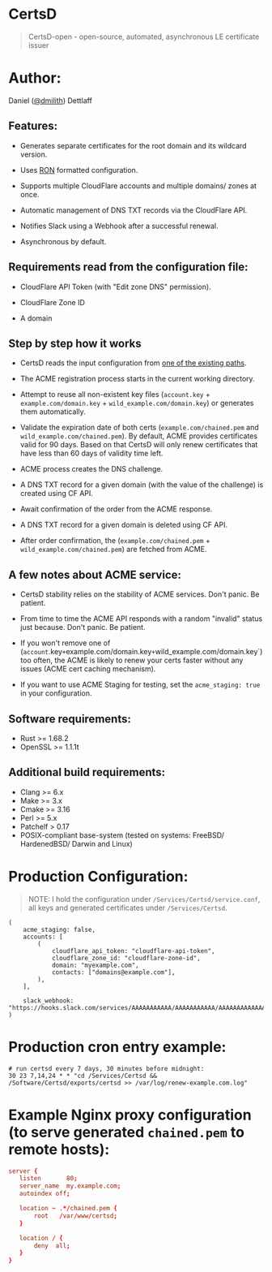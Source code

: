 # CertsD

> CertsD-open - open-source, automated, asynchronous LE certificate issuer


# Author:

Daniel ([@dmilith](https://twitter.com/dmilith)) Dettlaff



## Features:

- Generates separate certificates for the root domain and its wildcard version.

- Uses [RON](https://github.com/ron-rs/ron) formatted configuration.

- Supports multiple CloudFlare accounts and multiple domains/ zones at once.

- Automatic management of DNS TXT records via the CloudFlare API.

- Notifies Slack using a Webhook after a successful renewal.

- Asynchronous by default.



## Requirements read from the configuration file:

- CloudFlare API Token (with "Edit zone DNS" permission).

- CloudFlare Zone ID

- A domain



## Step by step how it works

- CertsD reads the input configuration from [one of the existing paths](https://github.com/VerKnowSys/certsd-open/blob/master/src/config.rs#L29-L32).

- The ACME registration process starts in the current working directory.

- Attempt to reuse all non-existent key files (`account.key` + `example.com/domain.key` + `wild_example.com/domain.key`) or generates them automatically.

- Validate the expiration date of both certs (`example.com/chained.pem` and `wild_example.com/chained.pem`). By default, ACME provides certificates valid for 90 days. Based on that CertsD will only renew certificates that have less than 60 days of validity time left.

- ACME process creates the DNS challenge.

- A DNS TXT record for a given domain (with the value of the challenge) is created using CF API.

- Await confirmation of the order from the ACME response.

- A DNS TXT record for a given domain is deleted using CF API.

- After order confirmation, the (`example.com/chained.pem` + `wild_example.com/chained.pem`) are fetched from ACME.



## A few notes about ACME service:

- CertsD stability relies on the stability of ACME services. Don't panic. Be patient.

- From time to time the ACME API responds with a random "invalid" status just because. Don't panic. Be patient.

- If you won't remove one of (`account`.key` + `example.com/domain.key` + `wild_example.com/domain.key`) too often, the ACME is likely to renew your certs faster without any issues (ACME cert caching mechanism).

- If you want to use ACME Staging for testing, set the `acme_staging: true` in your configuration.


## Software requirements:

- Rust >= 1.68.2
- OpenSSL >= 1.1.1t



## Additional build requirements:

- Clang >= 6.x
- Make >= 3.x
- Cmake >= 3.16
- Perl >= 5.x
- Patchelf > 0.17
- POSIX-compliant base-system (tested on systems: FreeBSD/ HardenedBSD/ Darwin and Linux)



# Production Configuration:

> NOTE: I hold the configuration under `/Services/Certsd/service.conf`, all keys and generated certificates under `/Services/Certsd`.

```ron
(
    acme_staging: false,
    accounts: [
        (
            cloudflare_api_token: "cloudflare-api-token",
            cloudflare_zone_id: "cloudflare-zone-id",
            domain: "myexample.com",
            contacts: ["domains@example.com"],
        ),
    ],

    slack_webhook: "https://hooks.slack.com/services/AAAAAAAAAAA/AAAAAAAAAAA/AAAAAAAAAAAAAAAAAAAAAA",
)
```


# Production cron entry example:

```cron
# run certsd every 7 days, 30 minutes before midnight:
30 23 7,14,24 * * "cd /Services/Certsd && /Software/Certsd/exports/certsd >> /var/log/renew-example.com.log"
```


# Example Nginx proxy configuration (to serve generated `chained.pem` to remote hosts):

```conf
server {
   listen       80;
   server_name  my.example.com;
   autoindex off;

   location ~ .*/chained.pem {
       root   /var/www/certsd;
   }

   location / {
       deny  all;
   }
}
```
